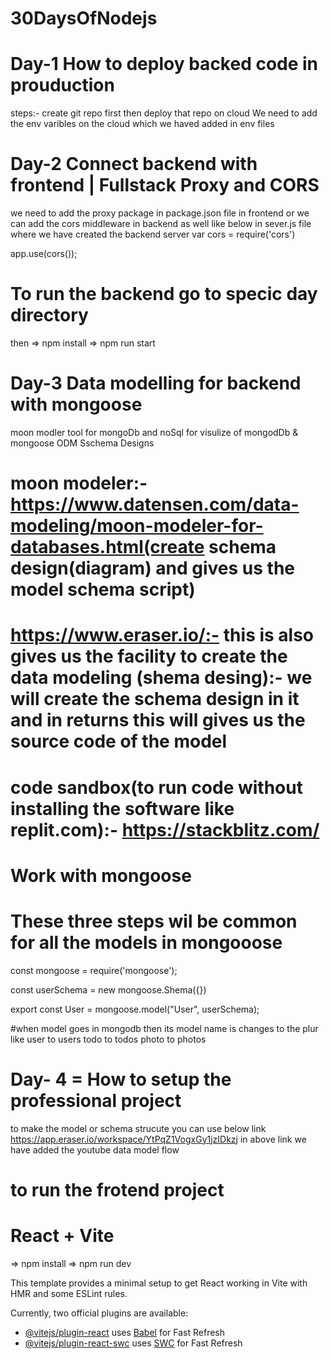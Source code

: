 

# 30DaysOfNodejs
# Day-1 How to deploy backed code in prouduction
steps:- create git repo first then deploy that repo on cloud
We need to add the env varibles on the cloud which we haved added in env files

# Day-2 Connect backend with frontend | Fullstack Proxy and CORS
we need to add the proxy package in package.json file in frontend
or we can add the cors middleware in backend as well
like below in sever.js file where we have created the backend server
var cors = require('cors')

app.use(cors());

# To run the backend go to specic day directory

then 
=> npm install
=> npm run start




# Day-3   Data modelling for backend with mongoose
moon modler tool for mongoDb and noSql for visulize of mongodDb & mongoose ODM Sschema Designs

# moon modeler:- https://www.datensen.com/data-modeling/moon-modeler-for-databases.html(create schema design(diagram) and gives us the model schema script)

# https://www.eraser.io/:- this is also gives us the facility to create the data modeling (shema desing):- we will create the schema design in it and in returns this will gives us the source code of the model

# code sandbox(to run code without installing the software like replit.com):- https://stackblitz.com/

# Work with mongoose
# These three steps wil be common for all the models in mongooose
const mongoose = require('mongoose');

const userSchema =  new mongoose.Shema({})

export const User = mongoose.model("User", userSchema);

#when model goes in mongodb then its model name is changes to the plur like user to users todo to todos photo to photos


# Day- 4 = How to setup the professional project
to make the model or schema strucute you can use below link
https://app.eraser.io/workspace/YtPqZ1VogxGy1jzIDkzj
in above link we have added the youtube data model flow

 # to run the frotend project
 # React + Vite
=> npm install
=> npm run dev


This template provides a minimal setup to get React working in Vite with HMR and some ESLint rules.

Currently, two official plugins are available:

- [@vitejs/plugin-react](https://github.com/vitejs/vite-plugin-react/blob/main/packages/plugin-react/README.md) uses [Babel](https://babeljs.io/) for Fast Refresh
- [@vitejs/plugin-react-swc](https://github.com/vitejs/vite-plugin-react-swc) uses [SWC](https://swc.rs/) for Fast Refresh
